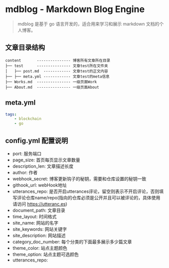 # mdblog - Markdown Blog Engine 

> mdblog 是基于 go 语言开发的，适合用来学习和展示 markdown 文档的个人博客。

## 文章目录结构
```text
content       --------------- 博客所有文章所在目录
├── test      --------------- 文章test所在文件夹
│   ├── post.md  ------------ 文章test的正文内容
├── ├── meta.yml ------------ 文章test的meta信息
├── Works.md  --------------- 一级页面Work
├── About.md  --------------- 一级页面About

```

## meta.yml 
```yaml
tags:
    - blockchain
    - go
```

## config.yml 配置说明
- port: 服务端口 
- page_size: 首页每页显示文章数量
- description_len: 文章描述长度
- author: 作者
- webhook_secret: 博客更新钩子的秘钥，需要和仓库设置的秘钥一致
- githook_url: webHook地址
- utterances_repo: 是否开启utterances评论，留空则表示不开启评论，否则填写评论仓库name/repo(指向的仓库必须是公开并且可以被评论的，具体使用请访问 https://utteranc.es)
- document_path: 文章目录
- time_layout: 时间格式
- site_name: 网站的名字
- site_keywords: 网站关键字
- site_description: 网站描述
- category_doc_number: 每个分类的下面最多展示多少篇文章
- theme_color: 站点主题颜色
- theme_option: 站点主题可选颜色
- utterances_repo:

